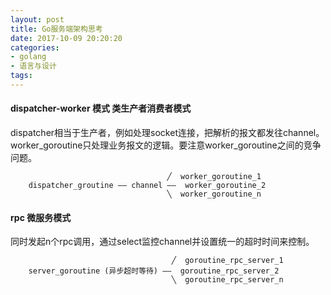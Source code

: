 ```yaml
---
layout: post
title: Go服务端架构思考
date: 2017-10-09 20:20:20
categories:
- golang
- 语言与设计
tags:
---
```



#### dispatcher-worker 模式 类生产者消费者模式

dispatcher相当于生产者，例如处理socket连接，把解析的报文都发往channel。worker_goroutine只处理业务报文的逻辑。要注意worker_goroutine之间的竞争问题。

                                       ╱  worker_goroutine_1
        dispatcher_groutine —— channel ——  worker_goroutine_2
                                       ╲  worker_goroutine_n


#### rpc 微服务模式

同时发起n个rpc调用，通过select监控channel并设置统一的超时时间来控制。

                                        ╱  goroutine_rpc_server_1
        server_goroutine (异步超时等待) ——  goroutine_rpc_server_2
                                        ╲  goroutine_rpc_server_n

